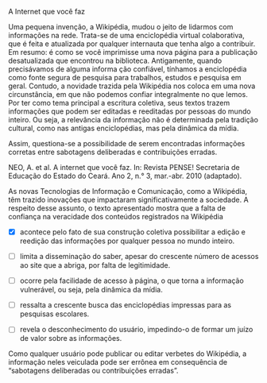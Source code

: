 

A Internet que você faz

Uma pequena invenção, a Wikipédia, mudou o jeito de lidarmos com informações na rede. Trata-se de uma enciclopédia virtual colaborativa, que é feita e atualizada por qualquer internauta que tenha algo a contribuir. Em resumo: é como se você imprimisse uma nova página para a publicação desatualizada que encontrou na biblioteca. Antigamente, quando precisávamos de alguma informa ção confiável, tínhamos a enciclopédia como fonte segura de pesquisa para trabalhos, estudos e pesquisa em geral. Contudo, a novidade trazida pela Wikipédia nos coloca em uma nova circunstância, em que não podemos confiar integralmente no que lemos. Por ter como tema principal a escritura coletiva, seus textos trazem informações que podem ser editadas e reeditadas por pessoas do mundo inteiro. Ou seja, a relevância da informação não é determinada pela tradição cultural, como nas antigas enciclopédias, mas pela dinâmica da mídia.

Assim, questiona-se a possibilidade de serem encontradas informações corretas entre sabotagens deliberadas e contribuições erradas.

NEO, A. et al. A internet que você faz. In: Revista PENSE! Secretaria de Educação do Estado do Ceará. Ano 2, n.° 3, mar.-abr. 2010 (adaptado).

As novas Tecnologias de Informação e Comunicação, como a Wikipédia, têm trazido inovações que impactaram significativamente a sociedade. A respeito desse assunto, o texto apresentado mostra que a falta de confiança na veracidade dos conteúdos registrados na Wikipédia



- [x] acontece pelo fato de sua construção coletiva possibilitar a edição e reedição das informações por qualquer pessoa no mundo inteiro.
- [ ] limita a disseminação do saber, apesar do crescente número de acessos ao site que a abriga, por falta de legitimidade.
- [ ] ocorre pela facilidade de acesso à página, o que torna a informação vulnerável, ou seja, pela dinâmica da mídia.
- [ ] ressalta a crescente busca das enciclopédias impressas para as pesquisas escolares.
- [ ] revela o desconhecimento do usuário, impedindo-o de formar um juízo de valor sobre as informações.


Como qualquer usuário pode publicar ou editar verbetes do Wikipédia, a informação neles veiculada pode ser errônea em consequência de “sabotagens deliberadas ou contribuições erradas”.
